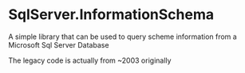 # SqlServer.InformationSchema
A simple library that can be used to query scheme information from a Microsoft Sql Server Database

The legacy code is actually from ~2003 originally
